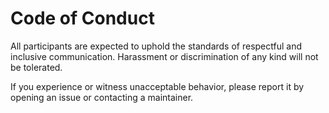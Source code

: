 # Code of Conduct

All participants are expected to uphold the standards of respectful and inclusive communication. Harassment or discrimination of any kind will not be tolerated.

If you experience or witness unacceptable behavior, please report it by opening an issue or contacting a maintainer. 